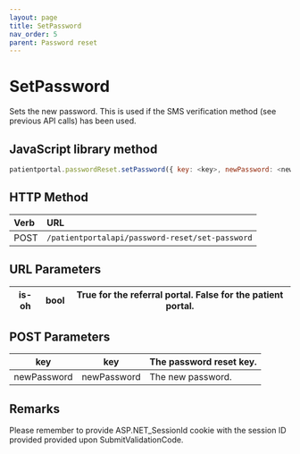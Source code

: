 ```yaml
---
layout: page
title: SetPassword
nav_order: 5
parent: Password reset
---
```


# SetPassword

Sets the new password. This is used if the SMS verification method (see previous API calls) has been used.

## JavaScript library method

```javascript
patientportal.passwordReset.setPassword({ key: <key>, newPassword: <newPassword> });
```

## HTTP Method

| Verb | URL                                               |
|:-----|:--------------------------------------------------|
| POST | `/patientportalapi/password-reset/set-password` |

## URL Parameters

| is-oh | bool | True for the referral portal. False for the patient portal. |
| --- | --- | --- |

## POST Parameters

| key | key | The password reset key. |
| --- | --- | --- |
| newPassword | newPassword | The new password. |

## Remarks

Please remember to provide ASP.NET_SessionId cookie with the session ID provided provided upon SubmitValidationCode.
